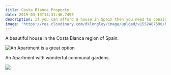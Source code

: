 ```yaml
---
title: Costa Blanca Property
date: 2019-03-13T14:31:46.749Z
description: If you can afford a house in Spain then you need to consider the Costa Blanca.
image: 'https://res.cloudinary.com/dklongley/image/upload/v1552487590/house1.jpg'
---
```

A beautiful house in the Costa Blanca region of Spain.

![An Apartment is a great option](https://res.cloudinary.com/dklongley/image/upload/v1552488887/PuntaPrima1.jpg "An Apartment with wonderful communal gardens.")

An Apartment with wonderful communal gardens.



![](https://res.cloudinary.com/dklongley/image/upload/c_scale,w_600/v1/samples/food/spices.jpg)
